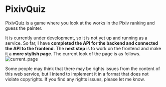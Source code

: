 # PixivQuiz
PixivQuiz is a game where you look at the works in the Pixiv ranking and guess the painter.

It is currently under development, so it is not yet up and running as a service.
So far, I have <b>completed the API for the backend and connected the API to the frontend</b>. The <b>next step</b> is to work on the frontend and make it a <b>more stylish page</b>. The current look of the page is as follows.
![current_page](https://user-images.githubusercontent.com/38023004/123583264-44cd8100-d81a-11eb-8bcb-001b24fc41a8.png)

Some people may think that there may be rights issues from the content of this web service, but I intend to implement it in a format that does not violate copyrights. If you find any rights issues, please let me know.